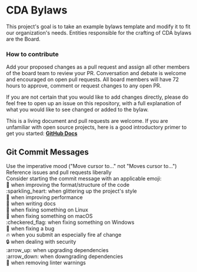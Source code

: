 # CDA Bylaws  

This project's goal is to take an example bylaws template and modify it to fit our organization's needs. Entities responsible for the crafting of CDA bylaws are the Board.

### How to contribute      

Add your proposed changes as a pull request and assign all other members of the board team to review your PR.  Conversation and debate is welcome and encouraged on open pull requests.  All board members will have 72 hours to approve, comment or request changes to any open PR.  

If you are not certain that you would like to add changes directly, please do feel free to open up an issue on this repository, with a full explanation of what you would like to see changed or added to the bylaw.  

This is a living document and pull requests are welcome. If you are unfamiliar with open source projects, here is a good introductory primer to get you started: [**GitHub Docs**](https://guides.github.com/activities/hello-world/)

## Git Commit Messages

Use the imperative mood \("Move cursor to..." not "Moves cursor to..."\)  
Reference issues and pull requests liberally  
Consider starting the commit message with an applicable emoji:  
:art: when improving the format/structure of the code  
:sparkling\_heart: when glittering up the project's style  
:racehorse: when improving performance  
:memo: when writing docs  
:penguin: when fixing something on Linux  
:apple: when fixing something on macOS  
:checkered\_flag: when fixing something on Windows  
:bug: when fixing a bug  
:fire: when you submit an especially fire af change  
:lock: when dealing with security  
:arrow\_up: when upgrading dependencies  
:arrow\_down: when downgrading dependencies  
:shirt: when removing linter warnings

